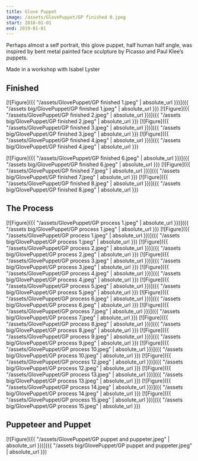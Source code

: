 ```yaml
---
title: Glove Puppet
image: /assets/GlovePuppet/GP finished 0.jpeg
start: 2010-01-01
end: 2019-01-01
---
```


Perhaps almost a self portrait, this glove puppet, half human half angle, was inspired by bent metal painted face sculpture by Picasso and Paul Klee’s puppets.

Made in a workshop with Isabel Lyster

## Finished

[![Figure]({{ "/assets/GlovePuppet/GP finished 1.jpeg" | absolute_url }})]({{ "/assets big/GlovePuppet/GP finished 1.jpeg" | absolute_url }})
[![Figure]({{ "/assets/GlovePuppet/GP finished 2.jpeg" | absolute_url }})]({{ "/assets big/GlovePuppet/GP finished 2.jpeg" | absolute_url }})
[![Figure]({{ "/assets/GlovePuppet/GP finished 3.jpeg" | absolute_url }})]({{ "/assets big/GlovePuppet/GP finished 3.jpeg" | absolute_url }})
[![Figure]({{ "/assets/GlovePuppet/GP finished 4.jpeg" | absolute_url }})]({{ "/assets big/GlovePuppet/GP finished 4.jpeg" | absolute_url }})

<!-- [![Figure]({{ "/assets/GlovePuppet/GP finished 5.jpeg" | absolute_url }})]({{ "/assets big/GlovePuppet/GP finished 5.jpeg" | absolute_url }}) -->

[![Figure]({{ "/assets/GlovePuppet/GP finished 6.jpeg" | absolute_url }})]({{ "/assets big/GlovePuppet/GP finished 6.jpeg" | absolute_url }})
[![Figure]({{ "/assets/GlovePuppet/GP finished 7.jpeg" | absolute_url }})]({{ "/assets big/GlovePuppet/GP finished 7.jpeg" | absolute_url }})
[![Figure]({{ "/assets/GlovePuppet/GP finished 8.jpeg" | absolute_url }})]({{ "/assets big/GlovePuppet/GP finished 8.jpeg" | absolute_url }})

## The Process

[![Figure]({{ "/assets/GlovePuppet/GP process 1.jpeg" | absolute_url }})]({{ "/assets big/GlovePuppet/GP process 1.jpeg" | absolute_url }})
[![Figure]({{ "/assets/GlovePuppet/GP process 1.jpeg" | absolute_url }})]({{ "/assets big/GlovePuppet/GP process 1.jpeg" | absolute_url }})
[![Figure]({{ "/assets/GlovePuppet/GP process 2.jpeg" | absolute_url }})]({{ "/assets big/GlovePuppet/GP process 2.jpeg" | absolute_url }})
[![Figure]({{ "/assets/GlovePuppet/GP process 3.jpeg" | absolute_url }})]({{ "/assets big/GlovePuppet/GP process 3.jpeg" | absolute_url }})
[![Figure]({{ "/assets/GlovePuppet/GP process 4.jpeg" | absolute_url }})]({{ "/assets big/GlovePuppet/GP process 4.jpeg" | absolute_url }})
[![Figure]({{ "/assets/GlovePuppet/GP process 5.jpeg" | absolute_url }})]({{ "/assets big/GlovePuppet/GP process 5.jpeg" | absolute_url }})
[![Figure]({{ "/assets/GlovePuppet/GP process 6.jpeg" | absolute_url }})]({{ "/assets big/GlovePuppet/GP process 6.jpeg" | absolute_url }})
[![Figure]({{ "/assets/GlovePuppet/GP process 7.jpeg" | absolute_url }})]({{ "/assets big/GlovePuppet/GP process 7.jpeg" | absolute_url }})
[![Figure]({{ "/assets/GlovePuppet/GP process 8.jpeg" | absolute_url }})]({{ "/assets big/GlovePuppet/GP process 8.jpeg" | absolute_url }})
[![Figure]({{ "/assets/GlovePuppet/GP process 9.jpeg" | absolute_url }})]({{ "/assets big/GlovePuppet/GP process 9.jpeg" | absolute_url }})
[![Figure]({{ "/assets/GlovePuppet/GP process 10.jpeg" | absolute_url }})]({{ "/assets big/GlovePuppet/GP process 10.jpeg" | absolute_url }})
[![Figure]({{ "/assets/GlovePuppet/GP process 12.jpeg" | absolute_url }})]({{ "/assets big/GlovePuppet/GP process 12.jpeg" | absolute_url }})
[![Figure]({{ "/assets/GlovePuppet/GP process 13.jpeg" | absolute_url }})]({{ "/assets big/GlovePuppet/GP process 13.jpeg" | absolute_url }})
[![Figure]({{ "/assets/GlovePuppet/GP process 14.jpeg" | absolute_url }})]({{ "/assets big/GlovePuppet/GP process 14.jpeg" | absolute_url }})
[![Figure]({{ "/assets/GlovePuppet/GP process 15.jpeg" | absolute_url }})]({{ "/assets big/GlovePuppet/GP process 15.jpeg" | absolute_url }})

## Puppeteer and Puppet

[![Figure]({{ "/assets/GlovePuppet/GP puppet and puppeter.jpeg" | absolute_url }})]({{ "/assets big/GlovePuppet/GP puppet and puppeter.jpeg" | absolute_url }})
